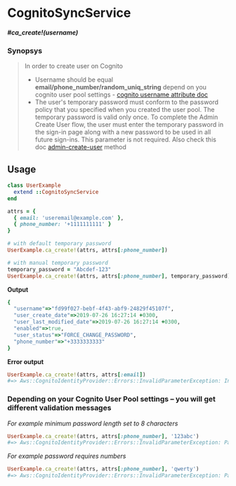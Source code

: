 # CognitoSyncService

__*#ca_create!(username)*__

### Synopsys

> In order to create user on Cognito
> - Username should be equal __email/phone_number/random_uniq_string__ depend on you cognito user pool settings - [cognito username attribute doc](https://docs.aws.amazon.com/en_us/cognito/latest/developerguide/user-pool-settings-attributes.html#user-pool-settings-usernames)
> - The user's temporary password must conform to the password policy that you specified when you created the user pool. The temporary password is valid only once. To complete the Admin Create User flow, the user must enter the temporary password in the sign-in page along with a new password to be used in all future sign-ins. This parameter is not required.
> Also check this doc [admin-create-user](https://docs.aws.amazon.com/cli/latest/reference/cognito-idp/admin-create-user.html) method

## Usage

```ruby
class UserExample
  extend ::CognitoSyncService
end

attrs = {
  { email: 'useremail@example.com' },
  { phone_number: '+1111111111' }
}

# with default temporary password
UserExample.ca_create!(attrs, attrs[:phone_number])

# with manual temporary password
temporary_password = "Abcdef-123"
UserExample.ca_create!(attrs, attrs[:phone_number], temporary_password)
```

__Output__

```ruby
{
  "username"=>"fd99f027-bebf-4f43-abf9-24829f45107f",
  "user_create_date"=>2019-07-26 16:27:14 +0300,
  "user_last_modified_date"=>2019-07-26 16:27:14 +0300,
  "enabled"=>true,
  "user_status"=>"FORCE_CHANGE_PASSWORD",
  "phone_number"=>"+3333333333"
}
```

__Error output__

```ruby
UserExample.ca_create!(attrs, attrs[:email])
#=> Aws::CognitoIdentityProvider::Errors::InvalidParameterException: Invalid email address format.
```

### Depending on your Cognito User Pool settings – you will get different validation messages

_For example minimum password length set to 8 characters_

```ruby
UserExample.ca_create!(attrs, attrs[:phone_number], '123abc')
#=> Aws::CognitoIdentityProvider::Errors::InvalidParameterException: Password not long enough
```

_For example password requires numbers_

```ruby
UserExample.ca_create!(attrs, attrs[:phone_number], 'qwerty')
#=> Aws::CognitoIdentityProvider::Errors::InvalidParameterException: Password must have numeric characters
```
